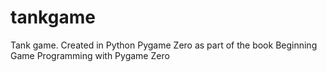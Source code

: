 # tankgame
Tank game. Created in Python Pygame Zero as part of the book Beginning Game Programming with Pygame Zero

